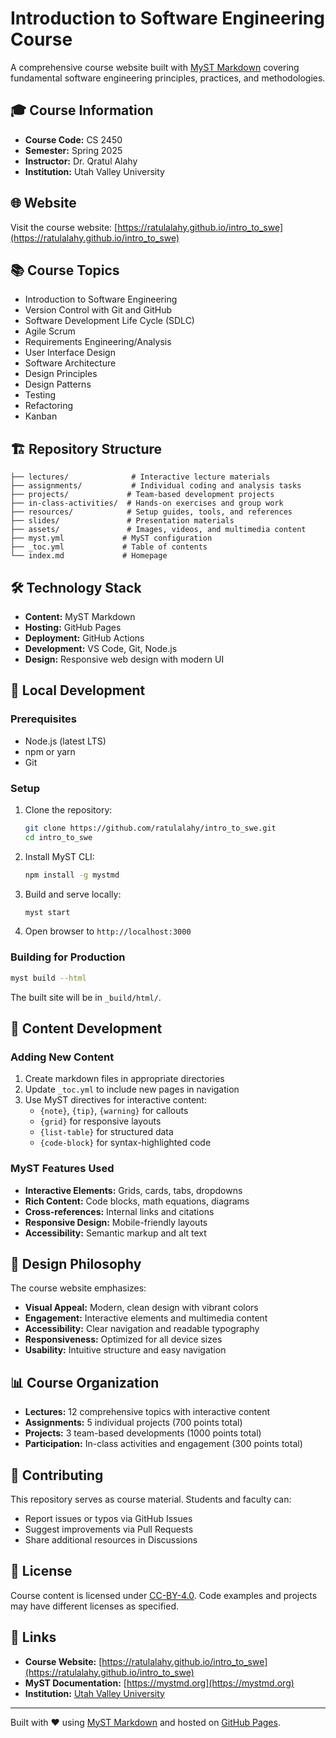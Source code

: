 # Introduction to Software Engineering Course

A comprehensive course website built with [MyST Markdown](https://mystmd.org) covering fundamental software engineering principles, practices, and methodologies.

## 🎓 Course Information

- **Course Code:** CS 2450
- **Semester:** Spring 2025
- **Instructor:** Dr. Qratul Alahy
- **Institution:** Utah Valley University

## 🌐 Website

Visit the course website: [https://ratulalahy.github.io/intro_to_swe](https://ratulalahy.github.io/intro_to_swe)

## 📚 Course Topics

- Introduction to Software Engineering
- Version Control with Git and GitHub
- Software Development Life Cycle (SDLC)
- Agile Scrum
- Requirements Engineering/Analysis
- User Interface Design
- Software Architecture
- Design Principles
- Design Patterns
- Testing
- Refactoring
- Kanban

## 🏗️ Repository Structure

```
├── lectures/              # Interactive lecture materials
├── assignments/           # Individual coding and analysis tasks
├── projects/             # Team-based development projects
├── in-class-activities/  # Hands-on exercises and group work
├── resources/            # Setup guides, tools, and references
├── slides/               # Presentation materials
├── assets/               # Images, videos, and multimedia content
├── myst.yml             # MyST configuration
├── _toc.yml             # Table of contents
└── index.md             # Homepage
```

## 🛠️ Technology Stack

- **Content:** MyST Markdown
- **Hosting:** GitHub Pages
- **Deployment:** GitHub Actions
- **Development:** VS Code, Git, Node.js
- **Design:** Responsive web design with modern UI

## 🚀 Local Development

### Prerequisites

- Node.js (latest LTS)
- npm or yarn
- Git

### Setup

1. Clone the repository:
   ```bash
   git clone https://github.com/ratulalahy/intro_to_swe.git
   cd intro_to_swe
   ```

2. Install MyST CLI:
   ```bash
   npm install -g mystmd
   ```

3. Build and serve locally:
   ```bash
   myst start
   ```

4. Open browser to `http://localhost:3000`

### Building for Production

```bash
myst build --html
```

The built site will be in `_build/html/`.

## 📝 Content Development

### Adding New Content

1. Create markdown files in appropriate directories
2. Update `_toc.yml` to include new pages in navigation
3. Use MyST directives for interactive content:
   - `{note}`, `{tip}`, `{warning}` for callouts
   - `{grid}` for responsive layouts
   - `{list-table}` for structured data
   - `{code-block}` for syntax-highlighted code

### MyST Features Used

- **Interactive Elements:** Grids, cards, tabs, dropdowns
- **Rich Content:** Code blocks, math equations, diagrams
- **Cross-references:** Internal links and citations
- **Responsive Design:** Mobile-friendly layouts
- **Accessibility:** Semantic markup and alt text

## 🎨 Design Philosophy

The course website emphasizes:

- **Visual Appeal:** Modern, clean design with vibrant colors
- **Engagement:** Interactive elements and multimedia content
- **Accessibility:** Clear navigation and readable typography
- **Responsiveness:** Optimized for all device sizes
- **Usability:** Intuitive structure and easy navigation

## 📊 Course Organization

- **Lectures:** 12 comprehensive topics with interactive content
- **Assignments:** 5 individual projects (700 points total)
- **Projects:** 3 team-based developments (1000 points total)
- **Participation:** In-class activities and engagement (300 points total)

## 🤝 Contributing

This repository serves as course material. Students and faculty can:

- Report issues or typos via GitHub Issues
- Suggest improvements via Pull Requests
- Share additional resources in Discussions

## 📄 License

Course content is licensed under [CC-BY-4.0](https://creativecommons.org/licenses/by/4.0/).
Code examples and projects may have different licenses as specified.

## 🔗 Links

- **Course Website:** [https://ratulalahy.github.io/intro_to_swe](https://ratulalahy.github.io/intro_to_swe)
- **MyST Documentation:** [https://mystmd.org](https://mystmd.org)
- **Institution:** [Utah Valley University](https://www.uvu.edu)

---

Built with ❤️ using [MyST Markdown](https://mystmd.org) and hosted on [GitHub Pages](https://pages.github.com).
